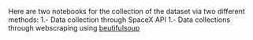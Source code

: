 Here are two notebooks for the collection of the dataset via two different methods:
1.- Data collection through SpaceX API
1.- Data collections through webscraping using [beutifulsoup](https://www.crummy.com/software/BeautifulSoup/bs4/doc/)
